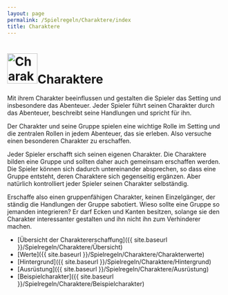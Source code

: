 ```yaml
---
layout: page
permalink: /Spielregeln/Charaktere/index
title: Charaktere
---
```


<h1><img alt="Charaktere" height="70" src="{{ site.baseurl }}/assets/images/icons/charaktere.png" width="70" />Charaktere</h1>

Mit ihrem Charakter beeinflussen und gestalten die Spieler das Setting und insbesondere das Abenteuer. Jeder Spieler führt seinen Charakter durch das Abenteuer, beschreibt seine Handlungen und spricht für ihn.

Der Charakter und seine Gruppe spielen eine wichtige Rolle im Setting und die zentralen Rollen in jedem Abenteuer, das sie erleben. Also versuche einen besonderen Charakter zu erschaffen.

Jeder Spieler erschafft sich seinen eigenen Charakter. Die Charaktere bilden eine Gruppe und sollten daher auch gemeinsam erschaffen werden. Die Spieler können sich dadurch untereinander absprechen, so dass eine Gruppe entsteht, deren Charaktere sich gegenseitig ergänzen. Aber natürlich kontrolliert jeder Spieler seinen Charakter selbständig.

Erschaffe also einen gruppenfähigen Charakter, keinen Einzelgänger, der ständig die Handlungen der Gruppe sabotiert. Wieso sollte eine Gruppe so jemanden integrieren? Er darf Ecken und Kanten besitzen, solange sie den Charakter interessanter gestalten und ihn nicht ihn zum Verhinderer machen.

- [Übersicht der Charaktererschaffung]({{ site.baseurl }}/Spielregeln/Charaktere/Übersicht)
- [Werte]({{ site.baseurl }}/Spielregeln/Charaktere/Charakterwerte)
- [Hintergrund]({{ site.baseurl }}/Spielregeln/Charaktere/Hintergrund)
- [Ausrüstung]({{ site.baseurl }}/Spielregeln/Charaktere/Ausrüstung)
- [Beispielcharakter]({{ site.baseurl }}/Spielregeln/Charaktere/Beispielcharakter)

